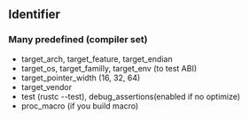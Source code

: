 ## Identifier
### Many predefined (compiler set)

* target_arch, target_feature, target_endian
* target_os, target_familly, target_env (to test ABI)
* target_pointer_width (16, 32, 64)
* target_vendor
* test (rustc --test), debug_assertions(enabled if no optimize)
* proc_macro (if you build macro)
